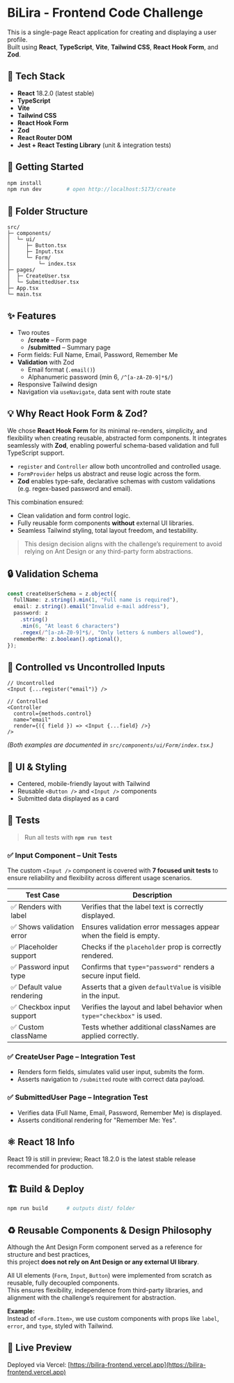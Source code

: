 # BiLira - Frontend Code Challenge

This is a single-page React application for creating and displaying a user profile.  
Built using **React**, **TypeScript**, **Vite**, **Tailwind CSS**, **React Hook Form**, and **Zod**.

## 🚀 Tech Stack

- **React** 18.2.0 (latest stable)  
- **TypeScript**  
- **Vite**  
- **Tailwind CSS**  
- **React Hook Form**  
- **Zod**  
- **React Router DOM**  
- **Jest + React Testing Library** (unit & integration tests)

## 🧪 Getting Started

```bash
npm install
npm run dev        # open http://localhost:5173/create
```

## 📂 Folder Structure

```
src/
├─ components/
│  └─ ui/
│     ├─ Button.tsx
│     ├─ Input.tsx
│     └─ Form/
│         └─ index.tsx
├─ pages/
│  ├─ CreateUser.tsx
│  └─ SubmittedUser.tsx
├─ App.tsx
└─ main.tsx
```

## ✨ Features

- Two routes  
  - **/create** – Form page  
  - **/submitted** – Summary page  
- Form fields: Full Name, Email, Password, Remember Me  
- **Validation** with Zod  
  - Email format (`.email()`)  
  - Alphanumeric password (min 6, `/^[a-zA-Z0-9]*$/`)  
- Responsive Tailwind design  
- Navigation via `useNavigate`, data sent with route state

## 💡 Why React Hook Form & Zod?

We chose **React Hook Form** for its minimal re-renders, simplicity, and flexibility when creating reusable, abstracted form components. It integrates seamlessly with **Zod**, enabling powerful schema-based validation and full TypeScript support.

- `register` and `Controller` allow both uncontrolled and controlled usage.  
- `FormProvider` helps us abstract and reuse logic across the form.  
- **Zod** enables type-safe, declarative schemas with custom validations (e.g. regex-based password and email).

This combination ensured:  
- Clean validation and form control logic.  
- Fully reusable form components **without** external UI libraries.  
- Seamless Tailwind styling, total layout freedom, and testability.

> This design decision aligns with the challenge’s requirement to avoid relying on Ant Design or any third-party form abstractions.

## 🔒 Validation Schema

```ts
const createUserSchema = z.object({
  fullName: z.string().min(1, "Full name is required"),
  email: z.string().email("Invalid e-mail address"),
  password: z
    .string()
    .min(6, "At least 6 characters")
    .regex(/^[a-zA-Z0-9]*$/, "Only letters & numbers allowed"),
  rememberMe: z.boolean().optional(),
});
```

## 🔁 Controlled vs Uncontrolled Inputs

```tsx
// Uncontrolled
<Input {...register("email")} />

// Controlled
<Controller
  control={methods.control}
  name="email"
  render={({ field }) => <Input {...field} />}
/>
```

*(Both examples are documented in `src/components/ui/Form/index.tsx`.)*

## 🎨 UI & Styling

- Centered, mobile-friendly layout with Tailwind  
- Reusable `<Button />` and `<Input />` components  
- Submitted data displayed as a card

## 🧪 Tests

> Run all tests with **`npm run test`**

### ✅ Input Component – Unit Tests

The custom `<Input />` component is covered with **7 focused unit tests** to ensure reliability and flexibility across different usage scenarios.

| Test Case | Description |
|-----------|-------------|
| ✅ Renders with label | Verifies that the label text is correctly displayed. |
| ✅ Shows validation error | Ensures validation error messages appear when the field is empty. |
| ✅ Placeholder support | Checks if the `placeholder` prop is correctly rendered. |
| ✅ Password input type | Confirms that `type="password"` renders a secure input field. |
| ✅ Default value rendering | Asserts that a given `defaultValue` is visible in the input. |
| ✅ Checkbox input support | Verifies the layout and label behavior when `type="checkbox"` is used. |
| ✅ Custom className | Tests whether additional classNames are applied correctly. |

### ✅ CreateUser Page – Integration Test

- Renders form fields, simulates valid user input, submits the form.
- Asserts navigation to `/submitted` route with correct data payload.

### ✅ SubmittedUser Page – Integration Test

- Verifies data (Full Name, Email, Password, Remember Me) is displayed.
- Asserts conditional rendering for "Remember Me: Yes".

## ⚛️ React 18 Info

React 19 is still in preview; React 18.2.0 is the latest stable release recommended for production.

## 🏗️ Build & Deploy

```bash
npm run build      # outputs dist/ folder
```

## ♻️ Reusable Components & Design Philosophy

Although the Ant Design Form component served as a reference for structure and best practices,  
this project **does not rely on Ant Design or any external UI library**.

All UI elements (`Form`, `Input`, `Button`) were implemented from scratch as reusable, fully decoupled components.  
This ensures flexibility, independence from third-party libraries, and alignment with the challenge’s requirement for abstraction.

**Example:**  
Instead of `<Form.Item>`, we use custom components with props like `label`, `error`, and `type`, styled with Tailwind.

## 🔗 Live Preview

Deployed via Vercel: [https://bilira-frontend.vercel.app](https://bilira-frontend.vercel.app)
